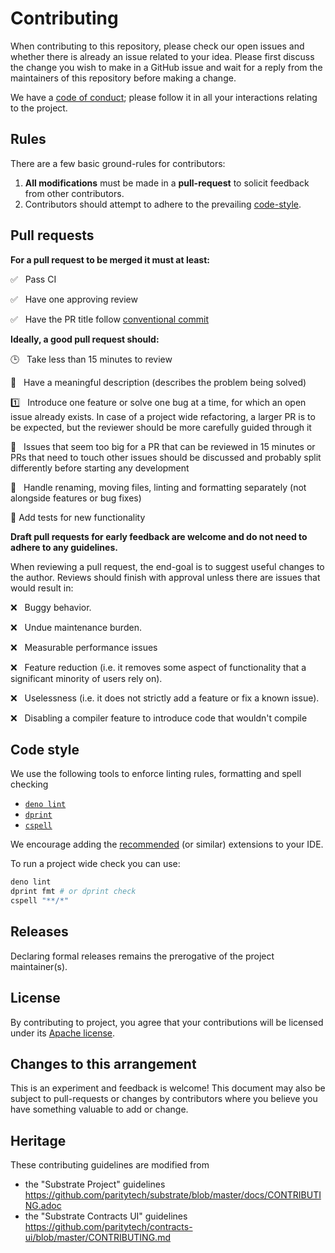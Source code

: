 # Contributing

When contributing to this repository, please check our open issues and whether there is already an issue related to your idea. Please first discuss the change you wish to make in a GitHub issue and wait for a reply from the maintainers of this repository before making a change.

We have a [code of conduct](CODE_OF_CONDUCT.md); please follow it in all your interactions relating to the project.

## Rules

There are a few basic ground-rules for contributors:

1. **All modifications** must be made in a **pull-request** to solicit feedback from other contributors.
2. Contributors should attempt to adhere to the prevailing [code-style](#code-style).

## Pull requests

**For a pull request to be merged it must at least:**

:white_check_mark: &nbsp; Pass CI

:white_check_mark: &nbsp; Have one approving review

:white_check_mark: &nbsp; Have the PR title follow [conventional commit](https://www.conventionalcommits.org/)

**Ideally, a good pull request should:**

:clock3: &nbsp; Take less than 15 minutes to review

:open_book: &nbsp; Have a meaningful description (describes the problem being solved)

:one: &nbsp; Introduce one feature or solve one bug at a time, for which an open issue already exists. In case of a project wide refactoring, a larger PR is to be expected, but the reviewer should be more carefully guided through it

:jigsaw: &nbsp; Issues that seem too big for a PR that can be reviewed in 15 minutes or PRs that need to touch other issues should be discussed and probably split differently before starting any development

:dart: &nbsp; Handle renaming, moving files, linting and formatting separately (not alongside features or bug fixes)

:test_tube: Add tests for new functionality

**Draft pull requests for early feedback are welcome and do not need to adhere to any guidelines.**

When reviewing a pull request, the end-goal is to suggest useful changes to the author. Reviews should finish with approval unless there are issues that would result in:

:x: &nbsp; Buggy behavior.

:x: &nbsp; Undue maintenance burden.

:x: &nbsp; Measurable performance issues

:x: &nbsp; Feature reduction (i.e. it removes some aspect of functionality that a significant minority of users rely on).

:x: &nbsp; Uselessness (i.e. it does not strictly add a feature or fix a known issue).

:x: &nbsp; Disabling a compiler feature to introduce code that wouldn't compile

## Code style

We use the following tools to enforce linting rules, formatting and spell checking

- [`deno lint`](https://deno.land/manual/tools/linter)
- [`dprint`](https://dprint.dev/)
- [`cspell`](https://cspell.org/)

We encourage adding the [recommended](.vscode/extensions.json) (or similar) extensions to your IDE.

To run a project wide check you can use:

```bash
deno lint
dprint fmt # or dprint check
cspell "**/*"
```

## Releases

Declaring formal releases remains the prerogative of the project maintainer(s).

## License

By contributing to project, you agree that your contributions will be licensed under its [Apache license](LICENSE).

## Changes to this arrangement

This is an experiment and feedback is welcome! This document may also be subject to pull-requests or changes by contributors where you believe you have something valuable to add or change.

## Heritage

These contributing guidelines are modified from

- the "Substrate Project" guidelines https://github.com/paritytech/substrate/blob/master/docs/CONTRIBUTING.adoc
- the "Substrate Contracts UI" guidelines https://github.com/paritytech/contracts-ui/blob/master/CONTRIBUTING.md

